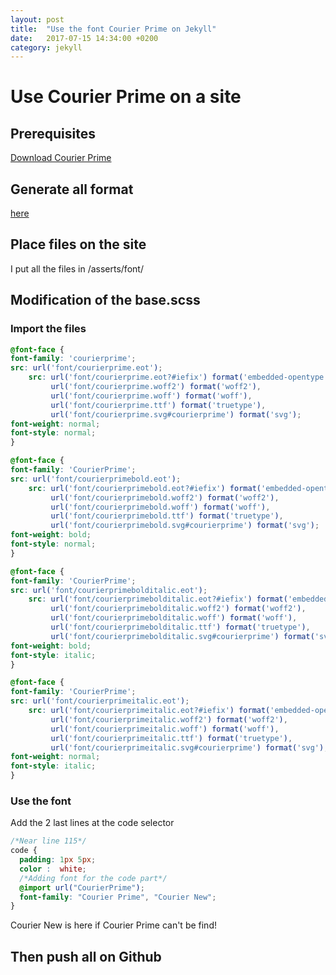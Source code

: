 ```yaml
---
layout: post
title:  "Use the font Courier Prime on Jekyll"
date:   2017-07-15 14:34:00 +0200
category: jekyll
---
```

# Use Courier Prime on a site
## Prerequisites
[Download Courier Prime](/linux/2017/07/15/install-font-courier-prime.html)

## Generate all format
[here](https://www.fontsquirrel.com/)

## Place files on the site
I put all the files in /asserts/font/

## Modification of the base.scss

### Import the files
```css
@font-face {
font-family: 'courierprime';
src: url('font/courierprime.eot');
    src: url('font/courierprime.eot?#iefix') format('embedded-opentype'),
         url('font/courierprime.woff2') format('woff2'),
         url('font/courierprime.woff') format('woff'),
         url('font/courierprime.ttf') format('truetype'),
         url('font/courierprime.svg#courierprime') format('svg');
font-weight: normal;
font-style: normal;
}

@font-face {
font-family: 'CourierPrime';
src: url('font/courierprimebold.eot');
    src: url('font/courierprimebold.eot?#iefix') format('embedded-opentype'),
         url('font/courierprimebold.woff2') format('woff2'),
         url('font/courierprimebold.woff') format('woff'),
         url('font/courierprimebold.ttf') format('truetype'),
         url('font/courierprimebold.svg#courierprime') format('svg');
font-weight: bold;
font-style: normal;
}

@font-face {
font-family: 'CourierPrime';
src: url('font/courierprimebolditalic.eot');
    src: url('font/courierprimebolditalic.eot?#iefix') format('embedded-opentype'),
         url('font/courierprimebolditalic.woff2') format('woff2'),
         url('font/courierprimebolditalic.woff') format('woff'),
         url('font/courierprimebolditalic.ttf') format('truetype'),
         url('font/courierprimebolditalic.svg#courierprime') format('svg');
font-weight: bold;
font-style: italic;
}

@font-face {
font-family: 'CourierPrime';
src: url('font/courierprimeitalic.eot');
    src: url('font/courierprimeitalic.eot?#iefix') format('embedded-opentype'),
         url('font/courierprimeitalic.woff2') format('woff2'),
         url('font/courierprimeitalic.woff') format('woff'),
         url('font/courierprimeitalic.ttf') format('truetype'),
         url('font/courierprimeitalic.svg#courierprime') format('svg');
font-weight: normal;
font-style: italic;
}
```

### Use the font
Add the 2 last lines at the code selector
```css
/*Near line 115*/
code {
  padding: 1px 5px;
  color :  white; 
  /*Adding font for the code part*/
  @import url("CourierPrime");
  font-family: "Courier Prime", "Courier New";
}
```
Courier New is here if Courier Prime can't be find!
## Then push all on Github